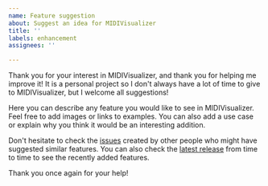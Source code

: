 ```yaml
---
name: Feature suggestion
about: Suggest an idea for MIDIVisualizer
title: ''
labels: enhancement
assignees: ''

---
```


Thank you for your interest in MIDIVisualizer, and thank you for helping me improve it! It is a personal project so I don't always have a lot of time to give to MIDIVisualizer, but I welcome all suggestions! 

Here you can describe any feature you would like to see in MIDIVisualizer. Feel free to add images or links to examples. You can also add a use case or explain why you think it would be an interesting addition. 

Don't hesitate to check the [issues](https://github.com/kosua20/MIDIVisualizer/issues) created by other people who might have suggested similar features. You can also check the [latest release](https://github.com/kosua20/MIDIVisualizer/releases/latest) from time to time to see the recently added features.

Thank you once again for your help!
